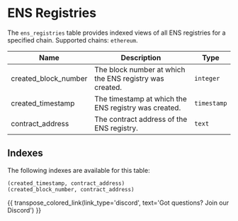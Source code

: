 # ENS Registries

The `ens_registries` table provides indexed views of all ENS registries for a specified chain. Supported chains: `ethereum`.

| Name                | Description                                                                 | Type        |
| --------- | --------- | --------------------------------------------------------------------------- |
| created_block_number | The block number at which the ENS registry was created. | `integer` |
| created_timestamp | The timestamp at which the ENS registry was created. | `timestamp` |
| contract_address | The contract address of the ENS registry. | `text` |

## Indexes
The following indexes are available for this table:

```
(created_timestamp, contract_address)
(created_block_number, contract_address)
```

{{ transpose_colored_link(link_type='discord', text='Got questions?  Join our Discord') }}
